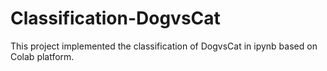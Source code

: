 # Classification-DogvsCat
This project implemented the classification of DogvsCat in ipynb based on Colab platform.
